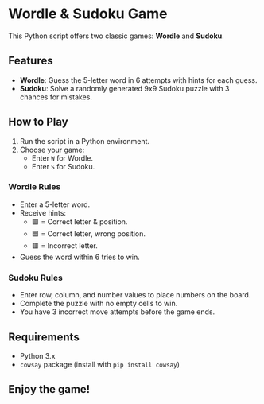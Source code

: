 # Wordle & Sudoku Game

This Python script offers two classic games: **Wordle** and **Sudoku**. 

## Features
- **Wordle**: Guess the 5-letter word in 6 attempts with hints for each guess.
- **Sudoku**: Solve a randomly generated 9x9 Sudoku puzzle with 3 chances for mistakes.

## How to Play
1. Run the script in a Python environment.
2. Choose your game:
   - Enter `W` for Wordle.
   - Enter `S` for Sudoku.

### Wordle Rules
- Enter a 5-letter word.
- Receive hints:
  - 🟩 = Correct letter & position.
  - 🟦 = Correct letter, wrong position.
  - 🟥 = Incorrect letter.
- Guess the word within 6 tries to win.

### Sudoku Rules
- Enter row, column, and number values to place numbers on the board.
- Complete the puzzle with no empty cells to win.
- You have 3 incorrect move attempts before the game ends.

## Requirements
- Python 3.x
- `cowsay` package (install with `pip install cowsay`)

## Enjoy the game!

